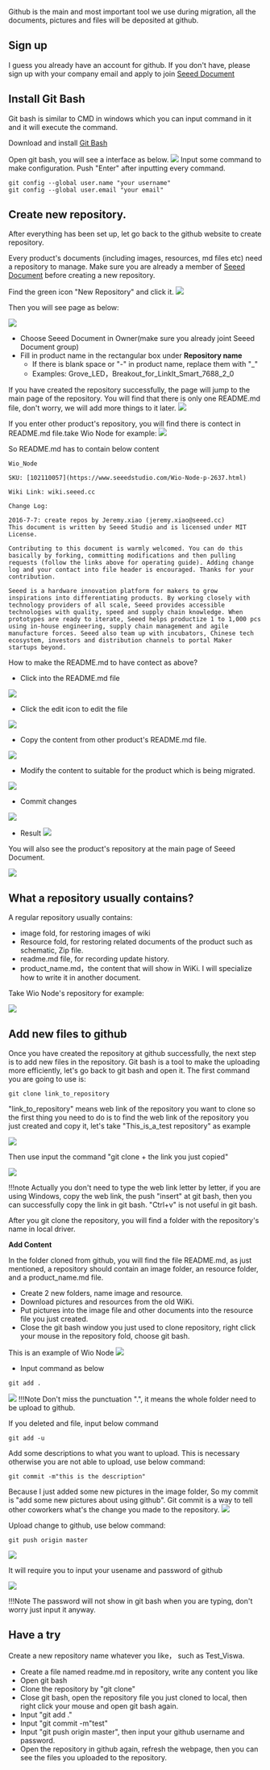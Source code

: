 Github is the main and most important tool we use during migration, all the documents, pictures and files will be deposited at github. 

## Sign up
I guess you already have an account for github. If you don't have, please sign up with your company email and apply to join [Seeed Document](https://github.com/SeeedDocument)

## Install Git Bash
Git bash is similar to CMD in windows which you can input command in it and it will execute the command.

Download and install [Git Bash](https://git-scm.com/download)

Open git bash, you will see a interface as below.
![](http://www.seeedstudio.com/wiki/images/4/47/Git_basae.png)
Input some command to make configuration. Push "Enter" after inputting every command.
```
git config --global user.name "your username"
git config --global user.email "your email"
```
## Create new repository.
After everything has been set up, let go back to the github website to create repository.

Every product's documents (including images, resources, md files etc) need a repository to manage. Make sure you are already a member of [Seeed Document](https://github.com/SeeedDocument) before creating a new repository.

Find the green icon "New Repository" and click it.
![](http://www.seeedstudio.com/wiki/images/a/a8/Create_repository.png)

Then you will see page as below:

![](https://github.com/SeeedDocument/Seeed-WiKi/raw/master/docs/Wiki%20migration%20manuals%20for%20Seeedia%20team/image/How%20to%20use%20github/This%20is%20a%20test.png)
- Choose Seeed Document in Owner(make sure you already joint Seeed Document group)
- Fill in product name in the rectangular box under **Repository name**
   - If there is blank space or "-" in product name, replace them with "_"
   - Examples: Grove_LED，Breakout_for_LinkIt_Smart_7688_2_0

If you have created the repository successfully, the page will jump to the main page of the repository. You will find that there is only one README.md file, don't worry, we will add more things to it later.
![](https://github.com/SeeedDocument/Seeed-WiKi/raw/master/docs/Wiki%20migration%20manuals%20for%20Seeedia%20team/image/How%20to%20use%20github/This%20is%20a%20test%20main%20page.png)

If you enter other product's repository, you will find there is contect in README.md  file.take Wio Node for example:
![](https://github.com/SeeedDocument/Seeed-WiKi/raw/master/docs/Wiki%20migration%20manuals%20for%20Seeedia%20team/image/How%20to%20use%20github/Wio%20node%20README%20md%20file.png)

So README.md has to contain below content
```
Wio_Node

SKU: [102110057](https://www.seeedstudio.com/Wio-Node-p-2637.html)

Wiki Link: wiki.seeed.cc

Change Log:

2016-7-7: create repos by Jeremy.xiao (jeremy.xiao@seeed.cc)
This document is written by Seeed Studio and is licensed under MIT License.

Contributing to this document is warmly welcomed. You can do this basically by forking, committing modifications and then pulling requests (follow the links above for operating guide). Adding change log and your contact into file header is encouraged. Thanks for your contribution.

Seeed is a hardware innovation platform for makers to grow inspirations into differentiating products. By working closely with technology providers of all scale, Seeed provides accessible technologies with quality, speed and supply chain knowledge. When prototypes are ready to iterate, Seeed helps productize 1 to 1,000 pcs using in-house engineering, supply chain management and agile manufacture forces. Seeed also team up with incubators, Chinese tech ecosystem, investors and distribution channels to portal Maker startups beyond.
```

How to make the README.md to have contect as above?

- Click into the README.md file

![](https://github.com/SeeedDocument/Seeed-WiKi/raw/master/docs/Wiki%20migration%20manuals%20for%20Seeedia%20team/image/How%20to%20use%20github/Click%20README%20file.png)

- Click the edit icon to edit the file

![](https://github.com/SeeedDocument/Seeed-WiKi/raw/master/docs/Wiki%20migration%20manuals%20for%20Seeedia%20team/image/How%20to%20use%20github/Edit%20the%20README%20file.png)

- Copy the content from other product's README.md file.

![](https://github.com/SeeedDocument/Seeed-WiKi/raw/master/docs/Wiki%20migration%20manuals%20for%20Seeedia%20team/image/How%20to%20use%20github/Copy%20from%20wio%20node%20readme%20file.png)

- Modify the content to suitable for the product which is being migrated.

![](https://github.com/SeeedDocument/Seeed-WiKi/raw/master/docs/Wiki%20migration%20manuals%20for%20Seeedia%20team/image/How%20to%20use%20github/Modify%20the%20content.png)

- Commit changes

![](https://github.com/SeeedDocument/Seeed-WiKi/raw/master/docs/Wiki%20migration%20manuals%20for%20Seeedia%20team/image/How%20to%20use%20github/Commit%20changes.png)

- Result
![](https://github.com/SeeedDocument/Seeed-WiKi/raw/master/docs/Wiki%20migration%20manuals%20for%20Seeedia%20team/image/How%20to%20use%20github/finish%20change%20README%20file.png)

You will also see the product's repository at the main page of Seeed Document.

![](https://github.com/SeeedDocument/Seeed-WiKi/raw/master/docs/Wiki%20migration%20manuals%20for%20Seeedia%20team/image/How%20to%20use%20github/Seeed%20document%20main%20page.png)

## What a repository usually contains?
A regular repository usually contains:

- image fold, for restoring images of wiki
- Resource fold, for restoring  related documents of the product such as schematic, Zip file.
- readme.md file, for recording update history.
- product_name.md，the content that will show in WiKi. I will specialize how to write it in another document.

Take Wio Node's repository for example:

![](https://github.com/SeeedDocument/Seeed-WiKi/raw/master/docs/Wiki%20migration%20manuals%20for%20Seeedia%20team/image/How%20to%20use%20github/What%20a%20repository%20usually%20contains.png)



## Add new files to github
Once you have created the repository at github successfully, the next step is to add new files in the repository. Git bash is a tool to make the uploading more efficiently, let's go back to git bash and open it. The first command you are going to use is:

```
git clone link_to_repository
```
"link_to_repository" means web link of the repository you want to clone 
so the first thing you need to do is to find the web link of the repository you just created and copy it, let's take "This_is_a_test repository" as example

![](https://github.com/SeeedDocument/Seeed-WiKi/raw/master/docs/Wiki%20migration%20manuals%20for%20Seeedia%20team/image/How%20to%20use%20github/finish%20git%20push.png)

Then use input the command "git clone + the link you just copied"

![](https://github.com/SeeedDocument/Seeed-WiKi/raw/master/docs/Wiki%20migration%20manuals%20for%20Seeedia%20team/image/How%20to%20use%20github/git%20clone.png)

!!!note
Actually you don't need to type the web link letter by letter, if you are using Windows, copy the web link, the push "insert" at git bash, then you can successfully copy the link in git bash. "Ctrl+v" is not useful in git bash.

After you git clone the repository, you will find a folder with the repository's name in local driver.

**Add Content**

In the folder cloned from github, you will find the file README.md, as just mentioned, a repository should contain an image folder, an resource folder, and a product_name.md file. 
- Create 2 new folders, name image and resource.
- Download pictures and resources from the old WiKi.
- Put pictures into the image file and other documents into the resource file you just created.
- Close the git bash window you just used to clone repository, right click your mouse in the repository fold, choose git bash.
 
This is an example of Wio Node
![](https://github.com/SeeedDocument/Seeed-WiKi/raw/master/docs/Wiki%20migration%20manuals%20for%20Seeedia%20team/image/How%20to%20use%20github/Open%20git%20bash%20at%20the%20new%20folder.png)
- Input command as below
```
git add .
```
![](https://github.com/SeeedDocument/Seeed-WiKi/raw/master/docs/Wiki%20migration%20manuals%20for%20Seeedia%20team/image/How%20to%20use%20github/git%20add.png)
!!!Note
Don't miss the punctuation ".", it means the whole folder need to be upload to github.

If you deleted and file, input below command
```
git add -u
```
Add some descriptions to what you want to upload. This is necessary otherwise you are not able to upload, use below command:
```
git commit -m"this is the description"
```
Because I just added some new pictures in the image folder, So my commit is "add some new pictures about using github". Git commit is a way to tell other coworkers what's the change you made to the repository.
![](https://github.com/SeeedDocument/Seeed-WiKi/raw/master/docs/Wiki%20migration%20manuals%20for%20Seeedia%20team/image/How%20to%20use%20github/git%20commit.png)

Upload change to github, use below command:
```
git push origin master
```
![](https://github.com/SeeedDocument/Seeed-WiKi/raw/master/docs/Wiki%20migration%20manuals%20for%20Seeedia%20team/image/How%20to%20use%20github/git%20push%20origin%20master.png)

It will require you to input your usename and password of github

![](https://github.com/SeeedDocument/Seeed-WiKi/raw/master/docs/Wiki%20migration%20manuals%20for%20Seeedia%20team/image/How%20to%20use%20github/username%20and%20pass%20word.png)

!!!Note 
The password will not show in git bash when you are typing, don't worry just input it anyway.

## Have a try
Create a new repository name whatever you like， such as Test_Viswa.

- Create a file named readme.md in repository, write any content you like 
- Open git bash
- Clone the repository by "git clone"
- Close git bash, open the repository file you just cloned to local, then right click your mouse and open git bash again.
- Input "git add ."
- Input "git commit -m"test"
- Input "git push origin master", then input your github username and password.
- Open the repository in github again, refresh the webpage, then you can see the files you uploaded to the repository.


